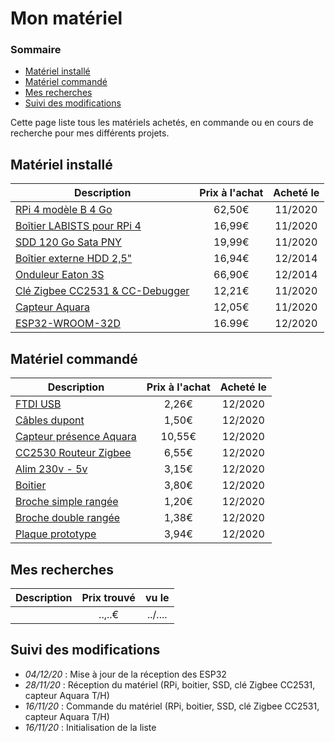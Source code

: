 # Mon matériel

### Sommaire

- [Matériel installé](#matériel-installé)
- [Matériel commandé](#matériel-commandé)
- [Mes recherches](#mes-recherches)
- [Suivi des modifications](#suivi-des-modifications)

Cette page liste tous les matériels achetés, en commande ou en cours de recherche pour mes différents projets.

## Matériel installé

| Description | Prix à l'achat | Acheté le |
| --- | :-: | :-: |
| [RPi 4 modèle B 4 Go](https://www.amazon.fr/gp/product/B07TC2BK1X/ref=ppx_yo_dt_b_asin_title_o01_s00?tag=hacf0d-21) | 62,50€ | 11/2020 |
| [Boîtier LABISTS pour RPi 4](https://www.amazon.fr/gp/product/B086LCKR4J/ref=ppx_yo_dt_b_asin_title_o01_s00?tag=hacf0d-21) | 16,99€ | 11/2020 |
| [SDD 120 Go Sata PNY](https://www.amazon.fr/gp/product/B01KFLH1WS/ref=ppx_yo_dt_b_asin_title_o01_s00?tag=hacf0d-21) | 19,99€ | 11/2020 |
| [Boîtier externe HDD 2,5"](https://www.amazon.fr/gp/product/B0020V2DHK/ref=ppx_yo_dt_b_asin_title_o03_s02?tag=hacf0d-21) | 16,94€ | 12/2014 |
| [Onduleur Eaton 3S](https://www.amazon.fr/gp/product/B004VU7LIE/ref=ppx_yo_dt_b_asin_title_o03_s02?tag=hacf0d-21) | 66,90€ | 12/2014 |
| [Clé Zigbee CC2531 & CC-Debugger](https://s.click.aliexpress.com/deep_link.htm?aff_short_key=_All9bw&dl_target_url=https%3A%2F%2Fwww.aliexpress.com%2Fitem%2Fdiymore-Bluetooth-Zigbee-Emulator-CC-Debugger-Programmer-Protocol-Analysis-Debugger-CC2540-CC2531-Programming-Connector-Module%2F4000189134553.html) | 12,21€ | 11/2020 |
| [Capteur Aquara](https://s.click.aliexpress.com/deep_link.htm?aff_short_key=_All9bw&dl_target_url=https%3A%2F%2Fwww.aliexpress.com%2Fitem%2FAqara-Smart-Temperature-Sensor-wifi-thermostat-Smart-home-Air-Pressure-Temperature-Humidity-zigbee-Sensor-for-Mihome%2F10000006141442.html) | 12,05€ | 11/2020 |
| [ESP32-WROOM-32D](https://www.amazon.fr/gp/product/B074RGW2VQ/ref=ppx_yo_dt_b_asin_title_o00_s00?tag=hacf0d-21) | 16.99€ | 12/2020 |

## Matériel commandé

| Description | Prix à l'achat | Acheté le |
| --- | :-: | :-: |
| [FTDI USB](https://s.click.aliexpress.com/deep_link.htm?aff_short_key=_All9bw&dl_target_url=https%3A%2F%2Ffr.aliexpress.com%2Fitem%2F32650148276.html) | 2,26€ | 12/2020 |
| [Câbles dupont](https://s.click.aliexpress.com/deep_link.htm?aff_short_key=_All9bw&dl_target_url=https%3A%2F%2Ffr.aliexpress.com%2Fitem%2F4000894671640.html) | 1,50€ | 12/2020 |
| [Capteur présence Aquara](https://s.click.aliexpress.com/deep_link.htm?aff_short_key=_All9bw&dl_target_url=https%3A%2F%2Ffr.aliexpress.com%2Fitem%2F4001144052993.html) | 10,55€ | 12/2020 |
| [CC2530 Routeur Zigbee](https://s.click.aliexpress.com/deep_link.htm?aff_short_key=_All9bw&dl_target_url=https%3A%2F%2Ffr.aliexpress.com%2Fitem%2F33006721586.html) | 6,55€ | 12/2020 |
| [Alim 230v - 5v](https://s.click.aliexpress.com/deep_link.htm?aff_short_key=_All9bw&dl_target_url=https%3A%2F%2Ffr.aliexpress.com%2Fitem%2F32674295742.html) | 3,15€ | 12/2020 |
| [Boitier](https://s.click.aliexpress.com/deep_link.htm?aff_short_key=_All9bw&dl_target_url=https%3A%2F%2Ffr.aliexpress.com%2Fitem%2F4000287507400.html) | 3,80€ | 12/2020 |
| [Broche simple rangée](https://s.click.aliexpress.com/deep_link.htm?aff_short_key=_All9bw&dl_target_url=https%3A%2F%2Ffr.aliexpress.com%2Fitem%2F1005001418544370.html) | 1,20€ | 12/2020 |
| [Broche double rangée](https://s.click.aliexpress.com/deep_link.htm?aff_short_key=_All9bw&dl_target_url=https%3A%2F%2Ffr.aliexpress.com%2Fitem%2F4000597517515.html) | 1,38€ | 12/2020 |
| [Plaque prototype](https://s.click.aliexpress.com/deep_link.htm?aff_short_key=_All9bw&dl_target_url=https%3A%2F%2Ffr.aliexpress.com%2Fitem%2F4000817854796.html) | 3,94€ | 12/2020 |

## Mes recherches

| Description | Prix trouvé | vu le |
| --- | :-: | :-: |
| []() | ..,..€ | ../.... |

## Suivi des modifications

- *04/12/20* : Mise à jour de la réception des ESP32
- *28/11/20* : Réception du matériel (RPi, boitier, SSD, clé Zigbee CC2531, capteur Aquara T/H)
- *16/11/20* : Commande du matériel (RPi, boitier, SSD, clé Zigbee CC2531, capteur Aquara T/H)
- *16/11/20* : Initialisation de la liste
